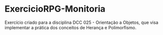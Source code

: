 # ExercicioRPG-Monitoria
Exercício criado para a disciplina DCC 025 - Orientação a Objetos, que visa implementar a prática dos conceitos de Herança e Polimorfismo.

